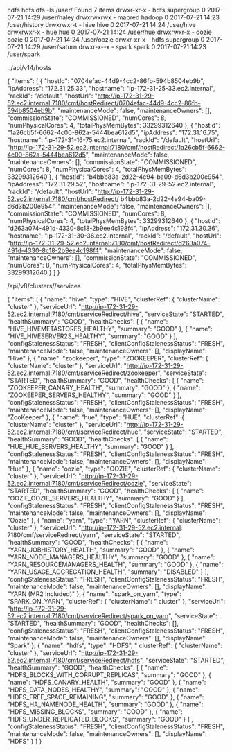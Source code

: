 

hdfs hdfs dfs -ls /user/ Found 7 items drwxr-xr-x - hdfs supergroup 0 2017-07-21 14:29 /user/haley drwxrwxrwx - mapred hadoop 0 2017-07-21 14:23 /user/history drwxrwxr-t - hive hive 0 2017-07-21 14:24 /user/hive drwxrwxr-x - hue hue 0 2017-07-21 14:24 /user/hue drwxrwxr-x - oozie oozie 0 2017-07-21 14:24 /user/oozie drwxr-xr-x - hdfs supergroup 0 2017-07-21 14:29 /user/saturn drwxr-x--x - spark spark 0 2017-07-21 14:23 /user/spark

../api/v14/hosts

{ "items": [ { "hostId": "0704efac-44d9-4cc2-86fb-594b8504eb9b", "ipAddress": "172.31.25.33", "hostname": "ip-172-31-25-33.ec2.internal", "rackId": "/default", "hostUrl": 
"http://ip-172-31-29-52.ec2.internal:7180/cmf/hostRedirect/0704efac-44d9-4cc2-86fb-594b8504eb9b", "maintenanceMode": false, 
"maintenanceOwners": [], "commissionState": "COMMISSIONED", "numCores": 8, "numPhysicalCores": 4, 
"totalPhysMemBytes": 33299312640 }, { "hostId": "1a26cb5f-6662-4c00-862a-5444bea612d5", "ipAddress": "172.31.16.75", 
"hostname": "ip-172-31-16-75.ec2.internal", "rackId": "/default", "hostUrl":
"http://ip-172-31-29-52.ec2.internal:7180/cmf/hostRedirect/1a26cb5f-6662-4c00-862a-5444bea612d5", "maintenanceMode": false, 
"maintenanceOwners": [], "commissionState": "COMMISSIONED", "numCores": 8, "numPhysicalCores": 4, "totalPhysMemBytes": 
33299312640 }, { "hostId": "b4bbb83a-2d22-4e94-ba09-d6d3b200e954", "ipAddress": "172.31.29.52", "hostname": 
"ip-172-31-29-52.ec2.internal", "rackId": "/default", "hostUrl": "http://ip-172-31-29-52.ec2.internal:7180/cmf/hostRedirect/
b4bbb83a-2d22-4e94-ba09-d6d3b200e954", "maintenanceMode": false, "maintenanceOwners": [], "commissionState": 
"COMMISSIONED", "numCores": 8, "numPhysicalCores": 4, "totalPhysMemBytes": 33299312640 }, 
{ "hostId": "d263a074-491d-4330-8c18-2b9ee4c198f4", "ipAddress": "172.31.30.36", "hostname": "ip-172-31-30-36.ec2.internal", 
"rackId": "/default", "hostUrl": "http://ip-172-31-29-52.ec2.internal:7180/cmf/hostRedirect/d263a074-491d-4330-8c18-2b9ee4c198f4",
"maintenanceMode": false, "maintenanceOwners": [], "commissionState": "COMMISSIONED", "numCores": 8, "numPhysicalCores": 4, 
"totalPhysMemBytes": 33299312640 } ] }

/api/v8/clusters//services

{ "items": [ { "name": "hive", "type": "HIVE", "clusterRef": { "clusterName": "cluster" }, "serviceUrl": 
"http://ip-172-31-29-52.ec2.internal:7180/cmf/serviceRedirect/hive", "serviceState": "STARTED", "healthSummary": "GOOD", 
"healthChecks": [ { "name": "HIVE_HIVEMETASTORES_HEALTHY", "summary": "GOOD" }, { "name": "HIVE_HIVESERVER2S_HEALTHY", "summary":
"GOOD" } ], "configStalenessStatus": "FRESH", "clientConfigStalenessStatus": "FRESH", "maintenanceMode": false,
"maintenanceOwners": [], "displayName": "Hive" }, { "name": "zookeeper", "type": "ZOOKEEPER", "clusterRef": 
{ "clusterName": "cluster" }, "serviceUrl": "http://ip-172-31-29-52.ec2.internal:7180/cmf/serviceRedirect/zookeeper", 
"serviceState": "STARTED", "healthSummary": "GOOD", "healthChecks": [ { "name": "ZOOKEEPER_CANARY_HEALTH", "summary": "GOOD" }, 
{ "name": "ZOOKEEPER_SERVERS_HEALTHY", "summary": "GOOD" } ], "configStalenessStatus": "FRESH", "clientConfigStalenessStatus": 
"FRESH", "maintenanceMode": false, "maintenanceOwners": [], "displayName": "ZooKeeper" }, { "name": "hue", "type": "HUE",
"clusterRef": { "clusterName": "cluster" }, "serviceUrl": "http://ip-172-31-29-52.ec2.internal:7180/cmf/serviceRedirect/hue", 
"serviceState": "STARTED", "healthSummary": "GOOD", "healthChecks": [ { "name": "HUE_HUE_SERVERS_HEALTHY", "summary": "GOOD" } ],
"configStalenessStatus": "FRESH", "clientConfigStalenessStatus": "FRESH", "maintenanceMode": false, "maintenanceOwners": [], 
"displayName": "Hue" }, { "name": "oozie", "type": "OOZIE", "clusterRef": { "clusterName": "cluster" }, "serviceUrl":
"http://ip-172-31-29-52.ec2.internal:7180/cmf/serviceRedirect/oozie", "serviceState": "STARTED", "healthSummary": "GOOD", 
"healthChecks": [ { "name": "OOZIE_OOZIE_SERVERS_HEALTHY", "summary": "GOOD" } ], "configStalenessStatus": "FRESH", 
"clientConfigStalenessStatus": "FRESH", "maintenanceMode": false, "maintenanceOwners": [], "displayName": "Oozie" }, 
{ "name": "yarn", "type": "YARN", "clusterRef": { "clusterName": "cluster" }, "serviceUrl": "http://ip-172-31-29-52.ec2.internal:
7180/cmf/serviceRedirect/yarn", "serviceState": "STARTED", "healthSummary": "GOOD", "healthChecks": [ { "name": 
"YARN_JOBHISTORY_HEALTH", "summary": "GOOD" }, { "name": "YARN_NODE_MANAGERS_HEALTHY", "summary": "GOOD" }, { "name": 
"YARN_RESOURCEMANAGERS_HEALTH", "summary": "GOOD" }, { "name": "YARN_USAGE_AGGREGATION_HEALTH", "summary": "DISABLED" } ], 
"configStalenessStatus": "FRESH", "clientConfigStalenessStatus": "FRESH", "maintenanceMode": false, "maintenanceOwners": [],
"displayName": "YARN (MR2 Included)" }, { "name": "spark_on_yarn", "type": "SPARK_ON_YARN", "clusterRef": { "clusterName": "
cluster" }, "serviceUrl": "http://ip-172-31-29-52.ec2.internal:7180/cmf/serviceRedirect/spark_on_yarn", "serviceState": 
"STARTED", "healthSummary": "GOOD", "healthChecks": [], "configStalenessStatus": "FRESH", "clientConfigStalenessStatus": 
"FRESH", "maintenanceMode": false, "maintenanceOwners": [], "displayName": "Spark" }, { "name": "hdfs", "type": "HDFS", "
clusterRef": { "clusterName": "cluster" }, "serviceUrl": "http://ip-172-31-29-52.ec2.internal:7180/cmf/serviceRedirect/hdfs", 
"serviceState": "STARTED", "healthSummary": "GOOD", "healthChecks": [ { "name": "HDFS_BLOCKS_WITH_CORRUPT_REPLICAS", "summary":
"GOOD" }, { "name": "HDFS_CANARY_HEALTH", "summary": "GOOD" }, { "name": "HDFS_DATA_NODES_HEALTHY", "summary": "GOOD" }, {
"name": "HDFS_FREE_SPACE_REMAINING", "summary": "GOOD" }, { "name": "HDFS_HA_NAMENODE_HEALTH", "summary": "GOOD" }, 
{ "name": "HDFS_MISSING_BLOCKS", "summary": "GOOD" }, { "name": "HDFS_UNDER_REPLICATED_BLOCKS", "summary": "GOOD" } ]
, "configStalenessStatus": "FRESH", "clientConfigStalenessStatus": "FRESH", "maintenanceMode": false, "maintenanceOwners":
[], "displayName": "HDFS" } ] }
